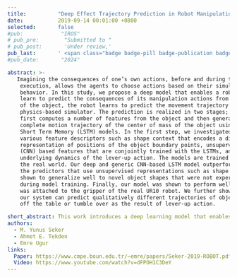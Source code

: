 ```yaml
---
title:          "Deep Effect Trajectory Prediction in Robot Manipulation"
date:           2019-09-14 00:01:00 +0800
selected:       false
#pub:            "IROS"
# pub_pre:        "Submitted to "
# pub_post:       'Under review,'
pub_last:       ' <span class="badge badge-pill badge-publication badge-success">RAS 2019 - Accepted</span> '
#pub_date:       "2024"

abstract: >-
   Imagining the consequences of one’s own actions, before and during their
    execution, allows the agents to choose actions based on their simulated performance, and to monitor the progress by comparing observed to simulated
    behavior. In this study, we propose a deep model that enables a robot to
    learn to predict the consequences of its manipulation actions from its own interaction experience on objects of various shapes. Given the top-down image
    of the object, the robot learns to predict the movement trajectory of the object during execution of a lever-up action performed with a screwdriver in a
    physics-based simulator. The prediction is realized in two stages; the system
    first computes a number of features from the object and then generates the
    complete motion trajectory of the center of mass of the object using Long
    Short Term Memory (LSTM) models. In the first step, we investigated use of
    various feature descriptors such as shape context that encodes a distributed
    representation of positions of the object boundary points, unsupervised features that are extracted from autoencoders, Convolutional Neural Network
    (CNN) based features that are conjointly trained with the LSTMs, and finally task-specific supervised features that are engineered to well-encode the
    underlying dynamics of the lever-up action. The models are trained in simulation with objects of varying edge numbers and tested in the simulated and
    the real world. Our deep and generic CNN-based LSTM model outperformed
    the predictors that use unsupervised representations such as shape descriptors or autoencoder features in the simulated test set. Additionally, it was
    shown to generalize well to novel object shapes that were not experienced
    during model training. Finally, our model was shown to perform well in predicting the consequences of lever-up actions generated by a screwdriver that
    was attached to the gripper of the real UR10 robot. We further showed that
    our system can predict qualitatively different trajectories of objects that roll
    off the table or tumble over as the result of lever-up action.

short_abstract: This work introduces a deep learning model that enables robots to predict the physical consequences of their manipulation actions, specifically during lever-up tasks using a screwdriver. The system extracts visual features from a top-down image of the object and predicts its motion trajectory using a CNN-LSTM architecture. Trained in simulation, the model generalizes to unseen object shapes and performs well both in simulation and on a real UR10 robot, successfully forecasting complex object behaviors such as tumbling or rolling.
authors:
  - M. Yunus Seker
  - Ahmet E. Tekden
  - Emre Ugur
links:
  Paper: https://www.cmpe.boun.edu.tr/~emre/papers/Seker-2019-ROBOT.pdf
  Video: https://www.youtube.com/watch?v=dFPOH1C3DeY
---
```

